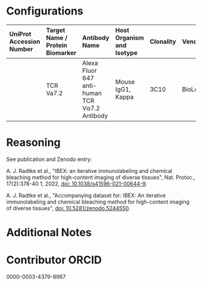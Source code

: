 # Configurations

| UniProt Accession Number   | Target Name / Protein Biomarker   | Antibody Name                                 | Host Organism and Isotype   | Clonality   | Vendor    |   Catalog Number | Conjugate   | RRID       | Application   | Method        | Tissue Preservation   | Tissue           | Detergent         | Antigen Retrieval Conditions   | Dye Inactivation Conditions   | Result   | Agree        | Disagree   |
|:---------------------------|:----------------------------------|:----------------------------------------------|:----------------------------|:------------|:----------|-----------------:|:------------|:-----------|:--------------|:--------------|:----------------------|:-----------------|:------------------|:-------------------------------|:------------------------------|:---------|:-------------|:-----------|
|                            | TCR Va7.2                         | Alexa Fluor 647 anti-human TCR Vα7.2 Antibody | Mouse IgG1, Kappa           | 3C10        | BioLegend |           351726 | AF647       | AB_2566335 | IHC-Fr        | IBEX2D Manual | 1% PFA Fixed Frozen   | Human lymph node | 0.3% Triton-X-100 |                                | 1 mg/ml LiBH4 15 minutes      | Success  | [+](#reason1) |            |

# Reasoning

<a name="reason1"></a>
See publication and Zenodo entry:

A. J. Radtke et al., "IBEX: an iterative immunolabeling and chemical bleaching
 method for high-content imaging of diverse tissues", Nat. Protoc., 17(2):378-40
1, 2022, [doi: 10.1038/s41596-021-00644-9](https://doi.org/10.1038/s41596-021-00644-9).

A. J. Radtke et al., "Accompanying dataset for: IBEX: An iterative immunolabeling and chemical 
bleaching method for high-content imaging of diverse tissues",
[doi: 10.5281/zenodo.5244550](https://doi.org/10.5281/zenodo.5244551).


# Additional Notes

# Contributor ORCID

0000-0003-4379-8967
